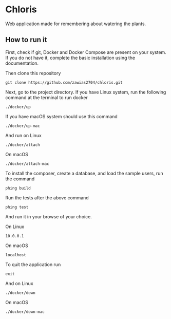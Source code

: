 # Chloris
Web application made for remembering about watering the plants. 
## How to run it
First, check if git, Docker and Docker Compose are present on your system. If you do not have it, complete the basic 
installation using the documentation.

Then clone this repository 

`git clone https://github.com/zawias2704/chloris.git`

Next, go to the project directory. If you have Linux system, run the following command at the terminal to run docker

`./docker/up`

If you have macOS system should use this command 

`./docker/up-mac`

And run on Linux

`./docker/attach`

On macOS

`./docker/attach-mac`

To install the composer, create a database, and load the sample users, run the command

`phing build`

Run the tests after the above command

`phing test`

And run it in your browse of your choice. 

On Linux

`10.0.0.1`

On macOS

`localhost`

To quit the application run

`exit`

And on Linux

`./docker/down`

On macOS

`./docker/down-mac`

